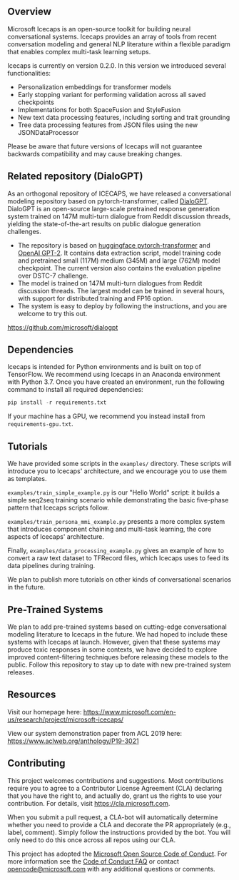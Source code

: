 ## Overview

Microsoft Icecaps is an open-source toolkit for building neural conversational systems. Icecaps provides an array of tools from recent conversation modeling and general NLP literature within a flexible paradigm that enables complex multi-task learning setups. 

Icecaps is currently on version 0.2.0. In this version we introduced several functionalities:
* Personalization embeddings for transformer models
* Early stopping variant for performing validation across all saved checkpoints
* Implementations for both SpaceFusion and StyleFusion
* New text data processing features, including sorting and trait grounding
* Tree data processing features from JSON files using the new JSONDataProcessor

Please be aware that future versions of Icecaps will not guarantee backwards compatibility and may cause breaking changes.

## Related repository (DialoGPT)

As an orthogonal repository of ICECAPS, we have released a conversational modeling repository based on pytorch-transformer, called [DialoGPT](https://github.com/microsoft/dialogpt). DialoGPT is an open-source large-scale pretrained response generation system trained on 147M multi-turn dialogue from Reddit discussion threads, yielding the state-of-the-art results on public dialogue generation challenges.
* The repository is based on [huggingface pytorch-transformer](https://github.com/huggingface/transfer-learning-conv-ai) and [OpenAI GPT-2](https://github.com/openai/gpt-2). It contains data extraction script, model training code and pretrained small (117M) medium (345M) and large (762M) model checkpoint. The current version also contains the evaluation pipeline over DSTC-7 challenge. 
* The model is trained on 147M multi-turn dialogues from Reddit discussion threads. The largest model can be trained in several hours, with support for distributed training and FP16 option.
* The system is easy to deploy by following the instructions, and you are welcome to try this out. 

https://github.com/microsoft/dialogpt

## Dependencies

Icecaps is intended for Python environments and is built on top of TensorFlow. We recommend using Icecaps in an Anaconda environment with Python 3.7. Once you have created an environment, run the following command to install all required dependencies:
``` python
pip install -r requirements.txt
``` 
If your machine has a GPU, we recommend you instead install from `requirements-gpu.txt`.


## Tutorials

We have provided some scripts in the `examples/` directory. 
These scripts will introduce you to Icecaps' architecture, and we encourage you to use them as templates.

`examples/train_simple_example.py` is our "Hello World" script: 
it builds a simple seq2seq training scenario while demonstrating the basic five-phase pattern that Icecaps scripts follow.

`examples/train_persona_mmi_example.py` presents a more complex system that introduces component chaining and multi-task learning,
the core aspects of Icecaps' architecture.

Finally, `examples/data_processing_example.py` gives an example of how to convert a raw text dataset to TFRecord files, 
which Icecaps uses to feed its data pipelines during training.

We plan to publish more tutorials on other kinds of conversational scenarios in the future.


## Pre-Trained Systems

We plan to add pre-trained systems based on cutting-edge conversational modeling literature to Icecaps in the future.
We had hoped to include these systems with Icecaps at launch. However, given that these systems may
produce toxic responses in some contexts, we have decided to explore improved content-filtering techniques before
releasing these models to the public. Follow this repository to stay up to date with new pre-trained system releases.


## Resources

Visit our homepage here: https://www.microsoft.com/en-us/research/project/microsoft-icecaps/

View our system demonstration paper from ACL 2019 here: https://www.aclweb.org/anthology/P19-3021


## Contributing

This project welcomes contributions and suggestions.  Most contributions require you to agree to a
Contributor License Agreement (CLA) declaring that you have the right to, and actually do, grant us
the rights to use your contribution. For details, visit https://cla.microsoft.com.

When you submit a pull request, a CLA-bot will automatically determine whether you need to provide
a CLA and decorate the PR appropriately (e.g., label, comment). Simply follow the instructions
provided by the bot. You will only need to do this once across all repos using our CLA.

This project has adopted the [Microsoft Open Source Code of Conduct](https://opensource.microsoft.com/codeofconduct/).
For more information see the [Code of Conduct FAQ](https://opensource.microsoft.com/codeofconduct/faq/) or
contact [opencode@microsoft.com](mailto:opencode@microsoft.com) with any additional questions or comments.

